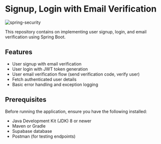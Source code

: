 # Signup, Login with Email Verification

![spring-security](https://github.com/user-attachments/assets/ea99e2e8-0ca2-4cf2-911d-4557139d5866)

This repository contains on implementing user signup, login, and email verification using Spring Boot.

## Features

- User signup with email verification
- User login with JWT token generation
- User email verification flow (send verification code, verify user)
- Fetch authenticated user details
- Basic error handling and exception logging

## Prerequisites

Before running the application, ensure you have the following installed:

- Java Development Kit (JDK) 8 or newer
- Maven or Gradle
- Supabase database
- Postman (for testing endpoints)
